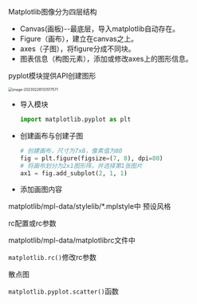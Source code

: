 Matplotlib图像分为四层结构

- Canvas(画板)--最底层，导入matplotlib自动存在。
- Figure（画布），建立在canvas之上。
- axes（子图），将figure分成不同块。
- 图表信息（构图元素），添加或修改axes上的图形信息。

pyplot模块提供API创建图形

<img src="/Users/bytedance/Library/Application Support/typora-user-images/image-20230228133517571.png" alt="image-20230228133517571" style="zoom:50%;" />

- 导入模块

  ```python
  import matplotlib.pyplot as plt
  ```

- 创建画布与创建子图

  ```python
  # 创建画布，尺寸为7x8，像素值为80
  fig = plt.figure(figsize=(7, 8), dpi=80)
  # 将画布划分为2x1图形阵，并选择第1张图片
  ax1 = fig.add_subplot(2, 1, 1)
  ```

- 添加画图内容





matplotlib/mpl-data/stylelib/*.mplstyle中 预设风格



rc配置或rc参数

matplotlib/mpl-data/matplotlibrc文件中

`matplotlib.rc()`修改rc参数





散点图

`matplotlib.pyplot.scatter()`函数